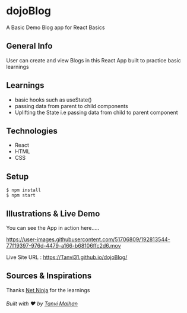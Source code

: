 # dojoBlog
A Basic  Demo Blog app for React Basics 

## General Info
User can create and view Blogs in this React App built to practice basic learnings 

## Learnings
* basic hooks such as useState()
* passing data from parent to child components
* Uplifting the State i.e passing data from child to parent component

## Technologies
* React
* HTML
* CSS

## Setup
```
$ npm install
$ npm start
```
## Illustrations & Live Demo

You can see the App in action here.....

https://user-images.githubusercontent.com/51706809/192813544-77f19397-976d-4479-a166-b68106ffc2d6.mov

Live Site URL : https://Tanvi31.github.io/dojoBlog/

## Sources & Inspirations
Thanks [Net Ninja](https://netninja.dev/) for the learnings

###### Built with :heart: by [Tanvi Malhan](https://github.com/Tanvi31)
